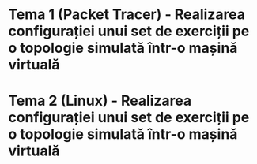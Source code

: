 # Tema 1 (Packet Tracer) - Realizarea configurației unui set de exerciții pe o topologie simulată într-o mașină virtuală
# Tema 2 (Linux) - Realizarea configurației unui set de exerciții pe o topologie simulată într-o mașină virtuală
